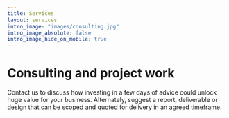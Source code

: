 ```yaml
---
title: Services
layout: services
intro_image: "images/consulting.jpg"
intro_image_absolute: false
intro_image_hide_on_mobile: true
---
```


# Consulting and project work

Contact us to discuss how investing in a few days of advice could unlock huge value for your business. Alternately, suggest a report, deliverable or design that can be scoped and quoted for delivery in an agreed timeframe.
